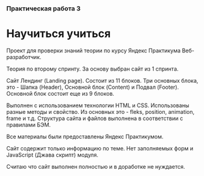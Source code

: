 ### Практическая работа 3

# Научиться учиться

Проект для проверки знаний теории по курсу Яндекс Практикума Веб-разработчик.

Теория по второму спринту. За основу выбран сайт из 1 спринта.

Сайт Лендинг (Landing page). Состоит из 11 блоков. Три основных блока, это - Шапка (Header), Основной блок (Content) и Подвал (Footer). Основной блок состоит еще из 9 блоков.

Выполнен с использованием технологии HTML и CSS. Использованы разные методы и свойство. Из основных это - fleks, position, animation, frame и т.д. Структура сайта и файлов выполнена в соответствии с правилами БЭМ.

Все материалы были предоставлены Яндекс Практикумом.

Сайт содержит только информацию по теме. Нет заполняемых форм и JavaScript (Джава скрипт) модуля.

Считаю что сайт выполнен полностью и в доработке не нуждается.
